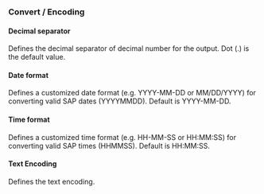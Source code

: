 
### Convert / Encoding

#### Decimal separator
Defines the decimal separator of decimal number for the output. Dot (.) is the default value. 

#### Date format
Defines a customized date format (e.g. YYYY-MM-DD or MM/DD/YYYY) for converting valid SAP dates (YYYYMMDD). Default is YYYY-MM-DD.

#### Time format
Defines a customized time format (e.g. HH-MM-SS or HH:MM:SS) for converting valid SAP times (HHMMSS). Default is HH:MM:SS.

#### Text Encoding
Defines the text encoding.
